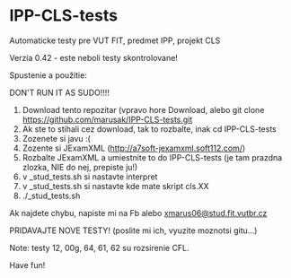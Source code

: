 # IPP-CLS-tests

Automaticke testy pre VUT FIT, predmet IPP, projekt CLS

Verzia 0.42 - este neboli testy skontrolovane!

Spustenie a použitie:

DON'T RUN IT AS SUDO!!!!

1. Download tento repozitar (vpravo hore Download, alebo git clone https://github.com/marusak/IPP-CLS-tests.git
2. Ak ste to stihali cez download, tak to rozbalte, inak cd IPP-CLS-tests
3. Zozenete si javu :(
4. Zozente si JExamXML (http://a7soft-jexamxml.soft112.com/)
5. Rozbalte JExamXML a umiestnite to do IPP-CLS-tests (je tam prazdna zlozka, NIE do nej, prepiste ju!)
6. v _stud_tests.sh si nastavte interpret
7. v _stud_tests.sh si nastavte kde mate skript cls.XX
8. ./_stud_tests.sh


Ak najdete chybu, napiste mi na Fb alebo xmarus06@stud.fit.vutbr.cz

PRIDAVAJTE NOVE TESTY! (poslite mi ich, vyuzite moznotsi gitu...)

Note: testy 12, 00g, 64, 61, 62  su rozsirenie CFL.

Have fun!
